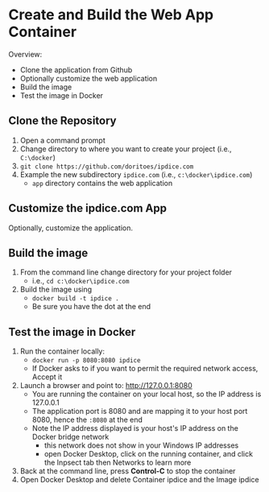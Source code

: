 # Create and Build the Web App Container
Overview:
- Clone the application from Github
- Optionally customize the web application
- Build the image
- Test the image in Docker

## Clone the Repository
1. Open a command prompt
2. Change directory to where you want to create your project (i.e., `C:\docker`)
3. `git clone https://github.com/doritoes/ipdice.com`
4. Example the new subdirectory `ipdice.com` (i.e., `c:\docker\ipdice.com`)
    - `app` directory contains the web application

## Customize the ipdice.com App
Optionally, customize the application.

## Build the image
1. From the command line change directory for your project folder
    - i.e., `cd c:\docker\ipdice.com`
2. Build the image using
    - `docker build -t ipdice .`
    - Be sure you have the dot at the end

## Test the image in Docker
1. Run the container locally:
    - `docker run -p 8080:8080 ipdice`
    - If Docker asks to if you want to permit the required network access, Accept it
2. Launch a browser and point to: http://127.0.0.1:8080
    - You are running the container on your local host, so the IP address is 127.0.0.1
    - The application port is 8080 and are mapping it to your host port 8080, hence the `:8080` at the end
    - Note the IP address displayed is your host's IP address on the Docker bridge network
      - this network does not show in your Windows IP addresses
      - open Docker Desktop, click on the running container, and click the Inpsect tab then Networks to learn more
3. Back at the command line, press **Control-C** to stop the container
4. Open Docker Desktop and delete Container ipdice and the Image ipdice
